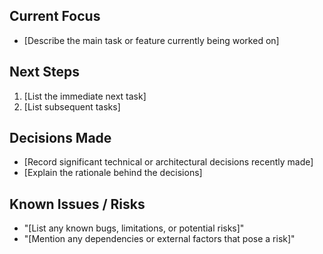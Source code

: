 ## Current Focus

*   [Describe the main task or feature currently being worked on]

## Next Steps

1.  [List the immediate next task]
2.  [List subsequent tasks]

## Decisions Made

*   [Record significant technical or architectural decisions recently made]
*   [Explain the rationale behind the decisions]

## Known Issues / Risks

*   "[List any known bugs, limitations, or potential risks]"
*   "[Mention any dependencies or external factors that pose a risk]"
